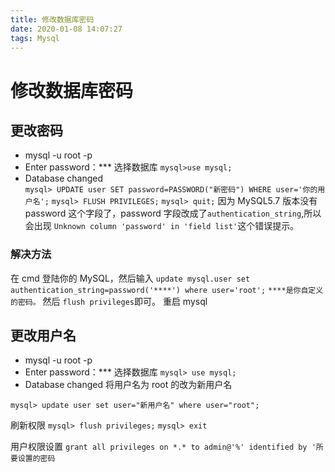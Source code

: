 ```yaml
---
title: 修改数据库密码
date: 2020-01-08 14:07:27
tags: Mysql
---
```


# 修改数据库密码

## 更改密码

- mysql -u root -p
- Enter password：\*\*\*
  选择数据库
  `mysql>use mysql;`
- Database changed  
  `mysql> UPDATE user SET password=PASSWORD("新密码") WHERE user='你的用户名';`
  `mysql> FLUSH PRIVILEGES;`
  `mysql> quit;`
  因为 MySQL5.7 版本没有 password 这个字段了，password 字段改成了`authentication_string`,所以会出现 `Unknown column 'password' in 'field list'`这个错误提示。

### 解决方法

在 cmd 登陆你的 MySQL，然后输入
`update mysql.user set authentication_string=password('****') where user='root';`
`****是你自定义的密码。`
然后
`flush privileges`即可。
重启 mysql

## 更改用户名

- mysql -u root -p
- Enter password：\*\*\*
  选择数据库
  `mysql> use mysql;`
- Database changed
  将用户名为 root 的改为新用户名

`mysql> update user set user="新用户名" where user="root";`

刷新权限
`mysql> flush privileges;`
`mysql> exit`

用户权限设置
`grant all privileges on *.* to admin@'%' identified by '所要设置的密码`
